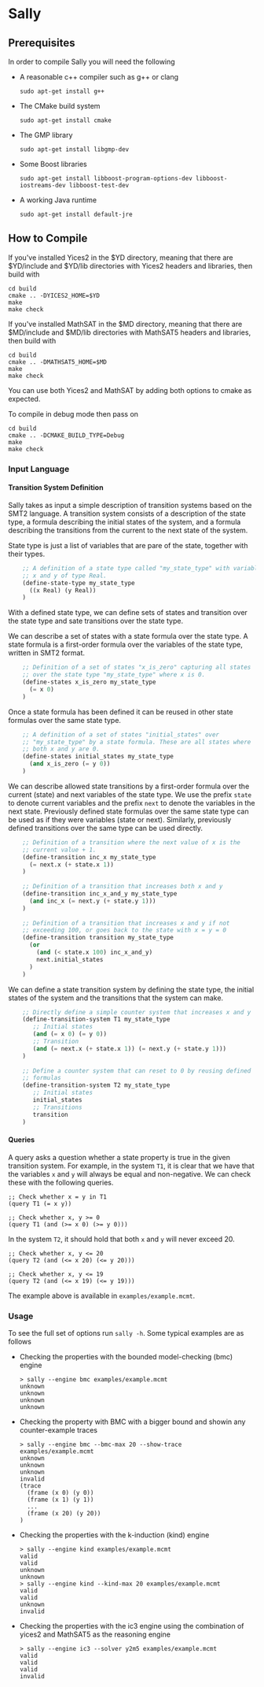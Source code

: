 # Sally

## Prerequisites

In order to compile Sally you will need the following

* A reasonable c++ compiler such as g++ or clang
    ```
    sudo apt-get install g++
    ```
    
* The CMake build system 
    ```
    sudo apt-get install cmake
    ```

* The GMP library
    ```
    sudo apt-get install libgmp-dev
    ```
    
* Some Boost libraries
    ```
    sudo apt-get install libboost-program-options-dev libboost-iostreams-dev libboost-test-dev
    ```
    
* A working Java runtime 
    ```
    sudo apt-get install default-jre
    ```

## How to Compile

If you've installed Yices2 in the $YD directory, meaning that there are 
$YD/include and $YD/lib directories with Yices2 headers and libraries, then
build with 

    cd build
    cmake .. -DYICES2_HOME=$YD
    make
    make check

If you've installed MathSAT in the $MD directory, meaning that there are 
$MD/include and $MD/lib directories with MathSAT5 headers and libraries, then 
build with

    cd build
    cmake .. -DMATHSAT5_HOME=$MD
    make
    make check
   
You can use both Yices2 and MathSAT by adding both options to cmake as expected.

To compile in debug mode then pass on

    cd build
    cmake .. -DCMAKE_BUILD_TYPE=Debug
    make
    make check

### Input Language

#### Transition System Definition 

Sally takes as input a simple description of transition systems based on the 
SMT2 language. A transition system consists of a description of the state type, 
a formula describing the initial states of the system, and a formula describing 
the transitions from the current to the next state of the system.

State type is just a list of variables that are pare of the state, together with
their types.
```lisp
    ;; A definition of a state type called "my_state_type" with variables
    ;; x and y of type Real. 
    (define-state-type my_state_type 
      ((x Real) (y Real))
    )
```
With a defined state type, we can define sets of states and transition over the
state type and sate transitions over the state type.

We can describe a set of states with a state formula over the state type. A 
state formula is a first-order formula over the variables of the state type, 
written in SMT2 format.
```lisp
    ;; Definition of a set of states "x_is_zero" capturing all states 
    ;; over the state type "my_state_type" where x is 0.
    (define-states x_is_zero my_state_type
      (= x 0)
    )
```
Once a state formula has been defined it can be reused in other state formulas
over the same state type.
```lisp
    ;; A definition of a set of states "initial_states" over 
    ;; "my_state_type" by a state formula. These are all states where 
    ;; both x and y are 0.
    (define-states initial_states my_state_type
      (and x_is_zero (= y 0))
    )
```   
We can describe allowed state transitions by a first-order formula over the 
current (state) and next variables of the state type. We use the prefix
``state`` to denote current variables and the prefix ``next`` to denote the 
variables in the next state. Previously defined state formulas over the same
state type can be used as if they were variables (state or next). Similarly, 
previously defined transitions over the same type can be used directly. 
```lisp
    ;; Definition of a transition where the next value of x is the 
    ;; current value + 1.
    (define-transition inc_x my_state_type
      (= next.x (+ state.x 1))
    )   
    
    ;; Definition of a transition that increases both x and y
    (define-transition inc_x_and_y my_state_type
      (and inc_x (= next.y (+ state.y 1)))
    )
    
    ;; Definition of a transition that increases x and y if not 
    ;; exceeding 100, or goes back to the state with x = y = 0
    (define-transition transition my_state_type
      (or 
        (and (< state.x 100) inc_x_and_y)
        next.initial_states
      ) 
    )
```
We can define a state transition system by defining the state type, the initial
states of the system and the transitions that the system can make.
```lisp
    ;; Directly define a simple counter system that increases x and y
    (define-transition-system T1 my_state_type
       ;; Initial states 
       (and (= x 0) (= y 0))
       ;; Transition 
       (and (= next.x (+ state.x 1)) (= next.y (+ state.y 1)))
    )
    
    ;; Define a counter system that can reset to 0 by reusing defined
    ;; formulas 
    (define-transition-system T2 my_state_type
       ;; Initial states
       initial_states
       ;; Transitions 
       transition
    )
```

#### Queries

A query asks a question whether a state property is true in the given transition 
system. For example, in the system ``T1``, it is clear that we have that the 
variables ``x`` and ``y`` will always be equal and non-negative. We can check 
these with the following queries.

    ;; Check whether x = y in T1
    (query T1 (= x y))

    ;; Check whether x, y >= 0
    (query T1 (and (>= x 0) (>= y 0)))
    
In the system ``T2``, it should hold that both ``x`` and ``y`` will never 
exceed 20. 

    ;; Check whether x, y <= 20
    (query T2 (and (<= x 20) (<= y 20)))
    
    ;; Check whether x, y <= 19
    (query T2 (and (<= x 19) (<= y 19)))
    
The example above is available in ``examples/example.mcmt``.
    
### Usage 

To see the full set of options run ``sally -h``. Some typical examples are as 
follows

* Checking the properties with the bounded model-checking (bmc) engine
    ```
    > sally --engine bmc examples/example.mcmt
    unknown
    unknown
    unknown
    unknown
    ```
    
* Checking the property with BMC with a bigger bound and showin any 
counter-example traces
    ```
    > sally --engine bmc --bmc-max 20 --show-trace examples/example.mcmt
    unknown
    unknown
    unknown
    invalid
    (trace 
      (frame (x 0) (y 0))
      (frame (x 1) (y 1))
      ...
      (frame (x 20) (y 20))
    )
    ```
    
* Checking the properties with the k-induction (kind) engine
    ```
    > sally --engine kind examples/example.mcmt
    valid
    valid
    unknown
    unknown 
    > sally --engine kind --kind-max 20 examples/example.mcmt 
    valid
    valid
    unknown
    invalid
    ```
    
* Checking the properties with the ic3 engine using the combination of yices2
  and MathSAT5 as the reasoning engine
    ```
    > sally --engine ic3 --solver y2m5 examples/example.mcmt 
    valid
    valid
    valid
    invalid
    ```
